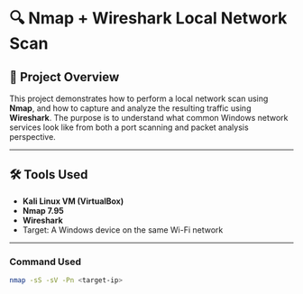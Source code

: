 # 🔍 Nmap + Wireshark Local Network Scan

## 🧪 Project Overview
This project demonstrates how to perform a local network scan using **Nmap**, and how to capture and analyze the resulting traffic using **Wireshark**. The purpose is to understand what common Windows network services look like from both a port scanning and packet analysis perspective.

---

## 🛠 Tools Used
- **Kali Linux VM (VirtualBox)**
- **Nmap 7.95**
- **Wireshark**
- Target: A Windows device on the same Wi-Fi network

---

### Command Used
```bash
nmap -sS -sV -Pn <target-ip>
